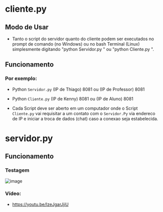 # cliente.py
## Modo de Usar

- Tanto o script do servidor quanto do cliente podem ser executados no prompt de comando (no Windows) ou no bash
   Terminal (Linux) simplesmente digitando
   "python Servidor.py " ou "python Cliente.py ".
   
## Funcionamento   

### Por exemplo: 
- Python `Servidor.py` (IP de Thiago) 8081 ou (IP de Professor) 8081
- Python `Cliente.py` (IP de Kenny) 8081 ou (IP de Aluno) 8081

- Cada Script deve ser aberto em um computador onde o Script `Cliente.py` vai requisitar a um contato com o `Servidor.Py` via endereco de IP e iniciar a troca de dados (chat) caso a conexao seja estabelecida.

# servidor.py

## Funcionamento   

### Testagem
![image](https://user-images.githubusercontent.com/80297158/193922293-6605e273-904f-4a51-bc31-f3640294a6b2.png)

### Vídeo:
- https://youtu.be/IzeJgarJjiU
